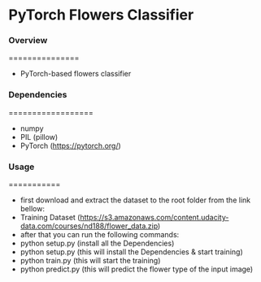 # PyTorch Flowers Classifier

### Overview
===============
* PyTorch-based flowers classifier

### Dependencies
==================
* numpy
* PIL (pillow)
* PyTorch (https://pytorch.org/)

### Usage
===========
* first download and extract the dataset to the root folder from the link bellow:
* Training Dataset (https://s3.amazonaws.com/content.udacity-data.com/courses/nd188/flower_data.zip)
* after that you can run the following commands:
* python setup.py (install all the Dependencies)
* python setup.py (this will install the Dependencies & start training)
* python train.py (this will start the training)
* python predict.py <path to the flower image> (this will predict the flower type of the input image)
